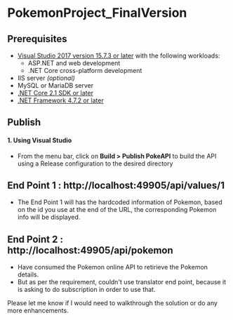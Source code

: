 # PokemonProject_FinalVersion

## Prerequisites

* [Visual Studio 2017 version 15.7.3 or later](https://www.microsoft.com/net/download/windows) with the following workloads:
   *  ASP.NET and web development
   * .NET Core cross-platform development
* IIS server *(optional)*
* MySQL or MariaDB server
* [.NET Core 2.1 SDK or later](https://www.microsoft.com/net/download/windows)
* [.NET Framework 4.7.2 or later](https://www.microsoft.com/net/download/windows)


## Publish

#### 1. Using Visual Studio

* From the menu bar, click on **Build > Publish PokeAPI** to build the API using a Release configuration to the desired directory

## End Point 1 : http://localhost:49905/api/values/1

* The End Point 1 will has the hardcoded information of Pokemon, based on the id you use at the end of the URL, the corresponding Pokemon info will be displayed.

## End Point 2 : http://localhost:49905/api/pokemon

* Have consumed the Pokemon online API to retirieve the Pokemon details.
* But as per the requirement, couldn't use translator end point, because it is asking to do subscription in order to use that.

Please let me know if I would need to walkthrough the solution or do any more enhancements.
